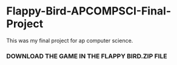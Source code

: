 # Flappy-Bird-APCOMPSCI-Final-Project
This was my final project for ap computer science.

### DOWNLOAD THE GAME IN THE FLAPPY BIRD.ZIP FILE 
